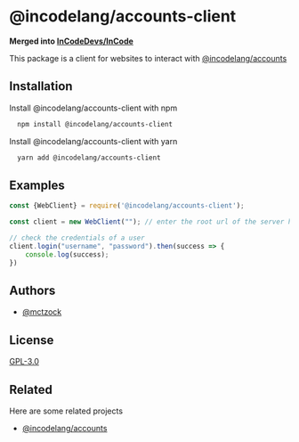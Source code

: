 
# @incodelang/accounts-client

**Merged into [InCodeDevs/InCode](https://github.com/InCodeDevs/InCode)**

This package is a client for websites to interact with [@incodelang/accounts](https://github.com/InCodeDevs/Accounts)
## Installation

Install @incodelang/accounts-client with npm

```bash
  npm install @incodelang/accounts-client
```

Install @incodelang/accounts-client with yarn

```bash
  yarn add @incodelang/accounts-client
```


## Examples

```javascript
const {WebClient} = require('@incodelang/accounts-client');

const client = new WebClient(""); // enter the root url of the server here (leave empty for /) 

// check the credentials of a user
client.login("username", "password").then(success => {
    console.log(success);
})
```

## Authors

- [@mctzock](https://www.github.com/mctzock)


## License

[GPL-3.0](https://choosealicense.com/licenses/gpl-3.0/)


## Related

Here are some related projects

- [@incodelang/accounts](https://github.com/InCodeDevs/Accounts)
  

